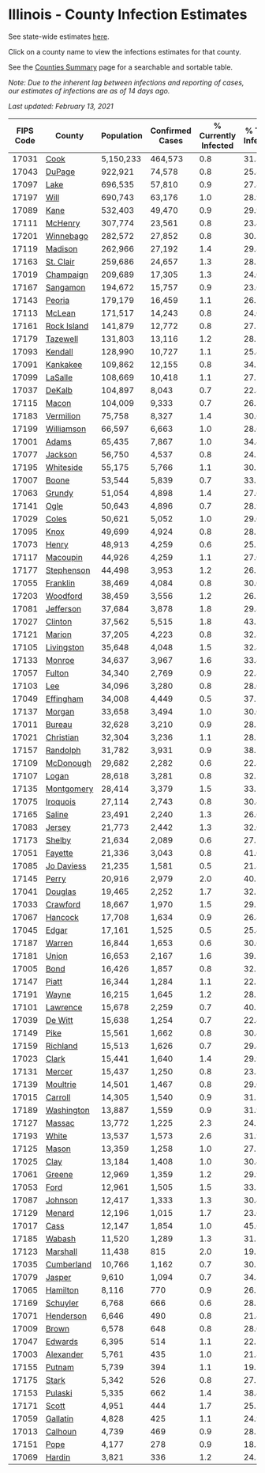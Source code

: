 # Illinois - County Infection Estimates

See state-wide estimates [here](/infections/us-il).

Click on a county name to view the infections estimates for that county.

See the [Counties Summary](/infections/summary-counties) page for a searchable and sortable table.

*Note: Due to the inherent lag between infections and reporting of cases, our estimates of infections are as of 14 days ago.*

*Last updated: February 13, 2021*

|   FIPS Code |                     County |   Population |   Confirmed Cases |   % Currently Infected |   % Total Infected |
|-------------|----------------------------|--------------|-------------------|------------------------|--------------------|
|       17031 |               [Cook](cook) |    5,150,233 |           464,573 |                    0.8 |               31.3 |
|       17043 |           [DuPage](dupage) |      922,921 |            74,578 |                    0.8 |               25.8 |
|       17097 |               [Lake](lake) |      696,535 |            57,810 |                    0.9 |               27.8 |
|       17197 |               [Will](will) |      690,743 |            63,176 |                    1.0 |               28.9 |
|       17089 |               [Kane](kane) |      532,403 |            49,470 |                    0.9 |               29.9 |
|       17111 |         [McHenry](mchenry) |      307,774 |            23,561 |                    0.8 |               23.4 |
|       17201 |     [Winnebago](winnebago) |      282,572 |            27,852 |                    0.8 |               30.3 |
|       17119 |         [Madison](madison) |      262,966 |            27,192 |                    1.4 |               29.8 |
|       17163 |     [St. Clair](st.-clair) |      259,686 |            24,657 |                    1.3 |               28.2 |
|       17019 |     [Champaign](champaign) |      209,689 |            17,305 |                    1.3 |               24.0 |
|       17167 |       [Sangamon](sangamon) |      194,672 |            15,757 |                    0.9 |               23.6 |
|       17143 |           [Peoria](peoria) |      179,179 |            16,459 |                    1.1 |               26.2 |
|       17113 |           [McLean](mclean) |      171,517 |            14,243 |                    0.8 |               24.0 |
|       17161 | [Rock Island](rock-island) |      141,879 |            12,772 |                    0.8 |               27.5 |
|       17179 |       [Tazewell](tazewell) |      131,803 |            13,116 |                    1.2 |               28.1 |
|       17093 |         [Kendall](kendall) |      128,990 |            10,727 |                    1.1 |               25.4 |
|       17091 |       [Kankakee](kankakee) |      109,862 |            12,155 |                    0.8 |               34.7 |
|       17099 |         [LaSalle](lasalle) |      108,669 |            10,418 |                    1.1 |               27.5 |
|       17037 |           [DeKalb](dekalb) |      104,897 |             8,043 |                    0.7 |               22.8 |
|       17115 |             [Macon](macon) |      104,009 |             9,333 |                    0.7 |               26.3 |
|       17183 |     [Vermilion](vermilion) |       75,758 |             8,327 |                    1.4 |               30.6 |
|       17199 |   [Williamson](williamson) |       66,597 |             6,663 |                    1.0 |               28.6 |
|       17001 |             [Adams](adams) |       65,435 |             7,867 |                    1.0 |               34.4 |
|       17077 |         [Jackson](jackson) |       56,750 |             4,537 |                    0.8 |               24.2 |
|       17195 |     [Whiteside](whiteside) |       55,175 |             5,766 |                    1.1 |               30.5 |
|       17007 |             [Boone](boone) |       53,544 |             5,839 |                    0.7 |               33.5 |
|       17063 |           [Grundy](grundy) |       51,054 |             4,898 |                    1.4 |               27.6 |
|       17141 |               [Ogle](ogle) |       50,643 |             4,896 |                    0.7 |               28.9 |
|       17029 |             [Coles](coles) |       50,621 |             5,052 |                    1.0 |               29.0 |
|       17095 |               [Knox](knox) |       49,699 |             4,924 |                    0.8 |               28.5 |
|       17073 |             [Henry](henry) |       48,913 |             4,259 |                    0.6 |               25.5 |
|       17117 |       [Macoupin](macoupin) |       44,926 |             4,259 |                    1.1 |               27.0 |
|       17177 |   [Stephenson](stephenson) |       44,498 |             3,953 |                    1.2 |               26.1 |
|       17055 |       [Franklin](franklin) |       38,469 |             4,084 |                    0.8 |               30.0 |
|       17203 |       [Woodford](woodford) |       38,459 |             3,556 |                    1.2 |               26.1 |
|       17081 |     [Jefferson](jefferson) |       37,684 |             3,878 |                    1.8 |               29.8 |
|       17027 |         [Clinton](clinton) |       37,562 |             5,515 |                    1.8 |               43.2 |
|       17121 |           [Marion](marion) |       37,205 |             4,223 |                    0.8 |               32.8 |
|       17105 |   [Livingston](livingston) |       35,648 |             4,048 |                    1.5 |               32.4 |
|       17133 |           [Monroe](monroe) |       34,637 |             3,967 |                    1.6 |               33.4 |
|       17057 |           [Fulton](fulton) |       34,340 |             2,769 |                    0.9 |               22.8 |
|       17103 |                 [Lee](lee) |       34,096 |             3,280 |                    0.8 |               28.0 |
|       17049 |     [Effingham](effingham) |       34,008 |             4,449 |                    0.5 |               37.5 |
|       17137 |           [Morgan](morgan) |       33,658 |             3,494 |                    1.0 |               30.0 |
|       17011 |           [Bureau](bureau) |       32,628 |             3,210 |                    0.9 |               28.3 |
|       17021 |     [Christian](christian) |       32,304 |             3,236 |                    1.1 |               28.7 |
|       17157 |       [Randolph](randolph) |       31,782 |             3,931 |                    0.9 |               38.2 |
|       17109 |     [McDonough](mcdonough) |       29,682 |             2,282 |                    0.6 |               22.8 |
|       17107 |             [Logan](logan) |       28,618 |             3,281 |                    0.8 |               32.5 |
|       17135 |   [Montgomery](montgomery) |       28,414 |             3,379 |                    1.5 |               33.1 |
|       17075 |       [Iroquois](iroquois) |       27,114 |             2,743 |                    0.8 |               30.4 |
|       17165 |           [Saline](saline) |       23,491 |             2,240 |                    1.3 |               26.6 |
|       17083 |           [Jersey](jersey) |       21,773 |             2,442 |                    1.3 |               32.0 |
|       17173 |           [Shelby](shelby) |       21,634 |             2,089 |                    0.6 |               27.7 |
|       17051 |         [Fayette](fayette) |       21,336 |             3,043 |                    0.8 |               41.0 |
|       17085 |   [Jo Daviess](jo-daviess) |       21,235 |             1,581 |                    0.5 |               21.8 |
|       17145 |             [Perry](perry) |       20,916 |             2,979 |                    2.0 |               40.1 |
|       17041 |         [Douglas](douglas) |       19,465 |             2,252 |                    1.7 |               32.7 |
|       17033 |       [Crawford](crawford) |       18,667 |             1,970 |                    1.5 |               29.7 |
|       17067 |         [Hancock](hancock) |       17,708 |             1,634 |                    0.9 |               26.4 |
|       17045 |             [Edgar](edgar) |       17,161 |             1,525 |                    0.5 |               25.4 |
|       17187 |           [Warren](warren) |       16,844 |             1,653 |                    0.6 |               30.6 |
|       17181 |             [Union](union) |       16,653 |             2,167 |                    1.6 |               39.1 |
|       17005 |               [Bond](bond) |       16,426 |             1,857 |                    0.8 |               32.1 |
|       17147 |             [Piatt](piatt) |       16,344 |             1,284 |                    1.1 |               22.5 |
|       17191 |             [Wayne](wayne) |       16,215 |             1,645 |                    1.2 |               28.5 |
|       17101 |       [Lawrence](lawrence) |       15,678 |             2,259 |                    0.7 |               40.7 |
|       17039 |         [De Witt](de-witt) |       15,638 |             1,254 |                    0.7 |               22.4 |
|       17149 |               [Pike](pike) |       15,561 |             1,662 |                    0.8 |               30.4 |
|       17159 |       [Richland](richland) |       15,513 |             1,626 |                    0.7 |               29.4 |
|       17023 |             [Clark](clark) |       15,441 |             1,640 |                    1.4 |               29.9 |
|       17131 |           [Mercer](mercer) |       15,437 |             1,250 |                    0.8 |               23.3 |
|       17139 |       [Moultrie](moultrie) |       14,501 |             1,467 |                    0.8 |               29.0 |
|       17015 |         [Carroll](carroll) |       14,305 |             1,540 |                    0.9 |               31.2 |
|       17189 |   [Washington](washington) |       13,887 |             1,559 |                    0.9 |               31.9 |
|       17127 |           [Massac](massac) |       13,772 |             1,225 |                    2.3 |               24.7 |
|       17193 |             [White](white) |       13,537 |             1,573 |                    2.6 |               31.9 |
|       17125 |             [Mason](mason) |       13,359 |             1,258 |                    1.0 |               27.1 |
|       17025 |               [Clay](clay) |       13,184 |             1,408 |                    1.0 |               30.4 |
|       17061 |           [Greene](greene) |       12,969 |             1,359 |                    1.2 |               29.9 |
|       17053 |               [Ford](ford) |       12,961 |             1,505 |                    1.5 |               33.3 |
|       17087 |         [Johnson](johnson) |       12,417 |             1,333 |                    1.3 |               30.4 |
|       17129 |           [Menard](menard) |       12,196 |             1,015 |                    1.7 |               23.6 |
|       17017 |               [Cass](cass) |       12,147 |             1,854 |                    1.0 |               45.6 |
|       17185 |           [Wabash](wabash) |       11,520 |             1,289 |                    1.3 |               31.5 |
|       17123 |       [Marshall](marshall) |       11,438 |               815 |                    2.0 |               19.7 |
|       17035 |   [Cumberland](cumberland) |       10,766 |             1,162 |                    0.7 |               30.7 |
|       17079 |           [Jasper](jasper) |        9,610 |             1,094 |                    0.7 |               34.8 |
|       17065 |       [Hamilton](hamilton) |        8,116 |               770 |                    0.9 |               26.7 |
|       17169 |       [Schuyler](schuyler) |        6,768 |               666 |                    0.6 |               28.1 |
|       17071 |     [Henderson](henderson) |        6,646 |               490 |                    0.8 |               21.4 |
|       17009 |             [Brown](brown) |        6,578 |               648 |                    0.8 |               28.0 |
|       17047 |         [Edwards](edwards) |        6,395 |               514 |                    1.1 |               22.5 |
|       17003 |     [Alexander](alexander) |        5,761 |               435 |                    1.0 |               21.8 |
|       17155 |           [Putnam](putnam) |        5,739 |               394 |                    1.1 |               19.2 |
|       17175 |             [Stark](stark) |        5,342 |               526 |                    0.8 |               27.7 |
|       17153 |         [Pulaski](pulaski) |        5,335 |               662 |                    1.4 |               38.4 |
|       17171 |             [Scott](scott) |        4,951 |               444 |                    1.7 |               25.1 |
|       17059 |       [Gallatin](gallatin) |        4,828 |               425 |                    1.1 |               24.9 |
|       17013 |         [Calhoun](calhoun) |        4,739 |               469 |                    0.9 |               28.2 |
|       17151 |               [Pope](pope) |        4,177 |               278 |                    0.9 |               18.3 |
|       17069 |           [Hardin](hardin) |        3,821 |               336 |                    1.2 |               24.3 |